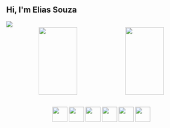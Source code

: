 ## Hi, I'm Elias Souza

<img src="https://i.imgur.com/2M5Mi5k.png">

<div align="center">
  <img width="45%" height="180em" src="https://github-readme-stats.vercel.app/api?username=eliasnsz&&show_icons=true&theme=omni">
  <img width="45%" height="180em" src="https://github-readme-stats.vercel.app/api/top-langs/?username=eliasnsz&layout=compact&theme=omni">
</div>
  
##
  <div align="center">
    <img width="40px" src="https://cdn.jsdelivr.net/gh/devicons/devicon/icons/javascript/javascript-original.svg" />
    <img width="40px" src="https://cdn.jsdelivr.net/gh/devicons/devicon/icons/react/react-original.svg" />
    <img width="40px" src="https://cdn.jsdelivr.net/gh/devicons/devicon/icons/html5/html5-original.svg" />
    <img width="40px" src="https://cdn.jsdelivr.net/gh/devicons/devicon/icons/css3/css3-original.svg" />
    <img width="40px" src="https://cdn.jsdelivr.net/gh/devicons/devicon/icons/bootstrap/bootstrap-original.svg" />
    <img width="40px" src="https://cdn.jsdelivr.net/gh/devicons/devicon/icons/sass/sass-original.svg" />
  </div>


